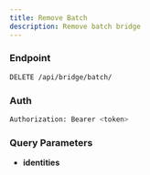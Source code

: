 ```yaml
---
title: Remove Batch
description: Remove batch bridge
---
```


### Endpoint

```bash
DELETE /api/bridge/batch/
```

### Auth

```bash
Authorization: Bearer <token>
```

### Query Parameters

- **identities**

